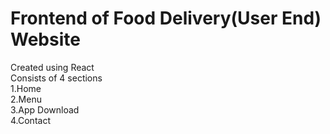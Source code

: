 # Frontend of Food Delivery(User End) Website
Created using React <br>
Consists of 4 sections<br>
1.Home<br>
2.Menu<br>
3.App Download <br>
4.Contact<br>
